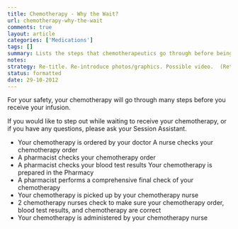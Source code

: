 ```yaml
---
title: Chemotherapy - Why the Wait?
url: chemotherapy-why-the-wait
comments: true
layout: article
categories: ['Medications']
tags: []
summary: Lists the steps that chemotherapeutics go through before being infused, offered to the patient. 
notes:
strategy: Re-title. Re-introduce photos/graphics. Possible video.  (Rethink? No. Some re-writing? No. Graphics or diagrams? No. Photography? Yes. Podcast or audio? No. Video? Yes)
status: formatted 
date: 29-10-2012
---
```

For your safety, your chemotherapy will go through many steps before you receive your infusion.

If you would like to step out while waiting to receive your chemotherapy, or if you have any questions, please ask your Session Assistant.

* Your chemotherapy is ordered by your doctor A nurse checks your chemotherapy order
* A pharmacist checks your chemotherapy order
* A pharmacist checks your blood test results Your chemotherapy is prepared in the Pharmacy
* A pharmacist performs a comprehensive final check of your chemotherapy
* Your chemotherapy is picked up by your chemotherapy nurse
* 2 chemotherapy nurses check to make sure your chemotherapy order, blood test results, and chemotherapy are correct
* Your chemotherapy is administered by your chemotherapy nurse